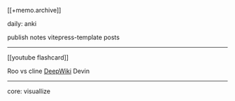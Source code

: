 [[+memo.archive]]






daily:
anki


publish notes
	vitepress-template
	posts
	




---
[[youtube flashcard]]


Roo vs cline
[DeepWiki](https://deepwiki.com/)
Devin


---


core:
visuallize

